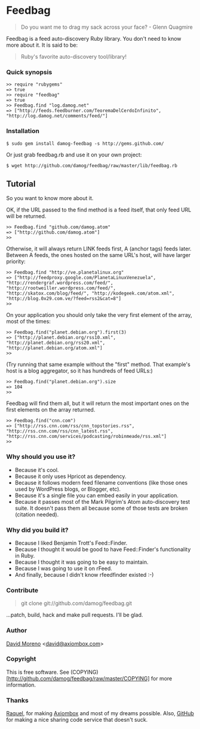 Feedbag
=======
> Do you want me to drag my sack across your face?
>                                 - Glenn Quagmire

Feedbag is a feed auto-discovery Ruby library. You don't need to know more about it. It is said to be:

> Ruby's favorite auto-discovery tool/library!

### Quick synopsis

	>> require "rubygems"
	=> true
	>> require "feedbag"
 	=> true
 	>> Feedbag.find "log.damog.net"
 	=> ["http://feeds.feedburner.com/TeoremaDelCerdoInfinito", "http://log.damog.net/comments/feed/"]

### Installation

	$ sudo gem install damog-feedbag -s http://gems.github.com/

Or just grab feedbag.rb and use it on your own project:

	$ wget http://github.com/damog/feedbag/raw/master/lib/feedbag.rb

## Tutorial

So you want to know more about it.

OK, if the URL passed to the find method is a feed itself, that only feed URL will be returned.

	>> Feedbag.find "github.com/damog.atom"
	=> ["http://github.com/damog.atom"]
	>> 

Otherwise, it will always return LINK feeds first, A (anchor tags) feeds later. Between A feeds, the ones hosted on the same URL's host, will have larger priority:

	>> Feedbag.find "http://ve.planetalinux.org"
	=> ["http://feedproxy.google.com/PlanetaLinuxVenezuela", "http://rendergraf.wordpress.com/feed/", "http://rootweiller.wordpress.com/feed/", "http://skatox.com/blog/feed/", "http://kodegeek.com/atom.xml", "http://blog.0x29.com.ve/?feed=rss2&cat=8"]
	>> 

On your application you should only take the very first element of the array, most of the times:

	>> Feedbag.find("planet.debian.org").first(3)
	=> ["http://planet.debian.org/rss10.xml", "http://planet.debian.org/rss20.xml", "http://planet.debian.org/atom.xml"]
	>> 

(Try running that same example without the "first" method. That example's host is a blog aggregator, so it has hundreds of feed URLs:)

	>> Feedbag.find("planet.debian.org").size
	=> 104
	>> 

Feedbag will find them all, but it will return the most important ones on the first elements on the array returned.

	>> Feedbag.find("cnn.com")
	=> ["http://rss.cnn.com/rss/cnn_topstories.rss", "http://rss.cnn.com/rss/cnn_latest.rss", "http://rss.cnn.com/services/podcasting/robinmeade/rss.xml"]
	>> 

### Why should you use it?

- Because it's cool.
- Because it only uses Hpricot as dependency.
- Because it follows modern feed filename conventions (like those ones used by WordPress blogs, or Blogger, etc).
- Because it's a single file you can embed easily in your application.
- Because it passes most of the Mark Pilgrim's Atom auto-discovery test suite. It doesn't pass them all because some of those tests are	broken (citation needed).

### Why did you build it?

- Because I liked Benjamin Trott's Feed::Finder.
- Because I thought it would be good to have Feed::Finder's functionality in Ruby.
- Because I thought it was going to be easy to maintain.
- Because I was going to use it on rFeed.
- And finally, because I didn't know rfeedfinder existed :-)

### Contribute

> git clone git://github.com/damog/feedbag.git

...patch, build, hack and make pull requests. I'll be glad.

### Author

[David Moreno](http://damog.net/) <[david@axiombox.com](mailto:david@axiombox.com)>

### Copyright

This is free software. See (COPYING)[http://github.com/damog/feedbag/raw/master/COPYING] for more information.

### Thanks

[Raquel](http://maggit.net), for making [Axiombox](http://axiombox.com) and most of my dreams possible. Also, [GitHub](http://github.com) for making a nice sharing code service that doesn't suck.

